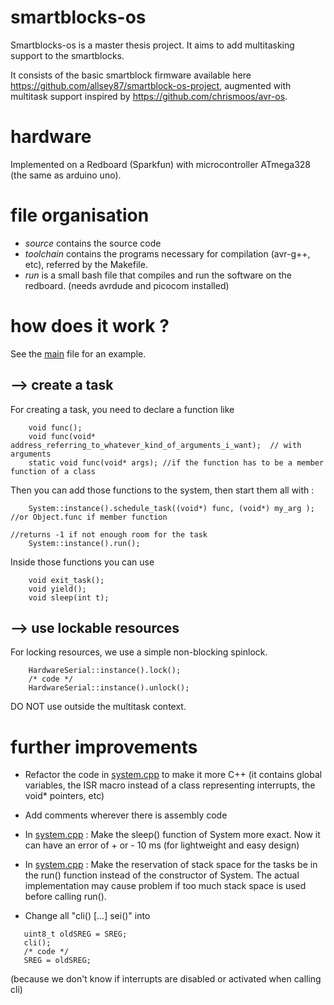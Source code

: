 # smartblocks-os

Smartblocks-os is a master thesis project. It aims to add multitasking support to the smartblocks.
 
It consists of the basic smartblock firmware available here https://github.com/allsey87/smartblock-os-project, 
augmented with multitask support inspired by https://github.com/chrismoos/avr-os.


# hardware
Implemented on a Redboard (Sparkfun) with microcontroller ATmega328 (the same as arduino uno).


# file organisation

 - *source* contains the source code
 - *toolchain* contains the programs necessary for compilation (avr-g++, etc), referred by the Makefile. 
 - *run* is a small bash file that compiles and run the software on the redboard. (needs avrdude and picocom installed)

# how does it work ?

See the [main](https://github.com/romische/smartblocks-os/blob/master/source/main.cpp) file for an example.


## --> create a task
For creating a task, you need to declare a function like
```
    void func();
    void func(void* address_referring_to_whatever_kind_of_arguments_i_want);  // with arguments
    static void func(void* args); //if the function has to be a member function of a class
```
Then you can add those functions to the system, then start them all with :
```
    System::instance().schedule_task((void*) func, (void*) my_arg );   //or Object.func if member function
                                                                       //returns -1 if not enough room for the task
    System::instance().run(); 
```

Inside those functions you can use
```
    void exit_task();
    void yield();
    void sleep(int t);
```


## --> use lockable resources

For locking resources, we use a simple non-blocking spinlock.

```
    HardwareSerial::instance().lock();
    /* code */
    HardwareSerial::instance().unlock();
```
DO NOT use outside the multitask context.

# further improvements

- Refactor the code in [system.cpp](https://github.com/romische/smartblocks-os/blob/master/source/system.cpp) to make it more C++ (it contains global variables, the ISR macro instead of a class representing interrupts, the void* pointers, etc)

- Add comments wherever there is assembly code

- In [system.cpp](https://github.com/romische/smartblocks-os/blob/master/source/system.cpp) : Make the sleep() function of System more exact. Now it can have an error of + or - 10 ms (for lightweight and easy design)

- In [system.cpp](https://github.com/romische/smartblocks-os/blob/master/source/system.cpp) : Make the reservation of stack space for the tasks be in the run() function instead of the constructor of System. The actual implementation may cause problem if too much stack space is used before calling run().

- Change all "cli() [...] sei()" into 
```
   uint8_t oldSREG = SREG;
   cli();
   /* code */
   SREG = oldSREG;
```
(because we don't know if interrupts are disabled or activated when calling cli)
